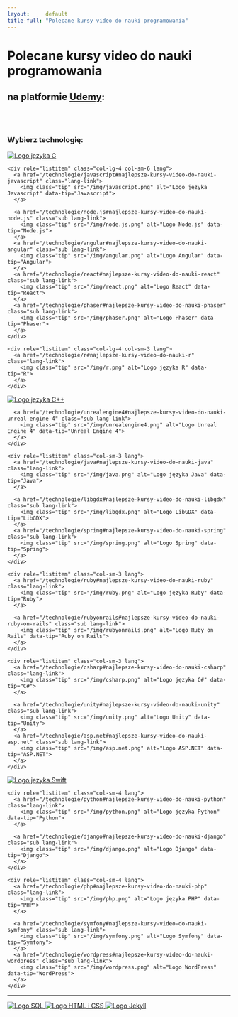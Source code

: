 ```yaml
---
layout:     default
title-full: "Polecane kursy video do nauki programowania"
---
```


# Polecane kursy video do nauki programowania
## na platformie [Udemy](https://click.linksynergy.com/fs-bin/click?id=0Bz3A2CPbI4&offerid=358574.1389&subid=0&type=4):

<br>
<br>

### Wybierz technologię:

<div class="languages-list" role="list">
  <div class="row">
    <div role="listitem" class="col-lg-4 col-sm-3 lang">
      <a href="/technologie/c#najlepsze-kursy-video-do-nauki-c" class="lang-link">
        <img class="tip" src="/img/c.png" alt="Logo języka C" data-tip="C">
      </a>
    </div>

    <div role="listitem" class="col-lg-4 col-sm-6 lang">
      <a href="/technologie/javascript#najlepsze-kursy-video-do-nauki-javascript" class="lang-link">
        <img class="tip" src="/img/javascript.png" alt="Logo języka Javascript" data-tip="Javascript">
      </a>

      <a href="/technologie/node.js#najlepsze-kursy-video-do-nauki-node.js" class="sub lang-link">
        <img class="tip" src="/img/node.js.png" alt="Logo Node.js" data-tip="Node.js">
      </a>
      <a href="/technologie/angular#najlepsze-kursy-video-do-nauki-angular" class="sub lang-link">
        <img class="tip" src="/img/angular.png" alt="Logo Angular" data-tip="Angular">
      </a>
      <a href="/technologie/react#najlepsze-kursy-video-do-nauki-react" class="sub lang-link">
        <img class="tip" src="/img/react.png" alt="Logo React" data-tip="React">
      </a>
      <a href="/technologie/phaser#najlepsze-kursy-video-do-nauki-phaser" class="sub lang-link">
        <img class="tip" src="/img/phaser.png" alt="Logo Phaser" data-tip="Phaser">
      </a>
    </div>

    <div role="listitem" class="col-lg-4 col-sm-3 lang">
      <a href="/technologie/r#najlepsze-kursy-video-do-nauki-r" class="lang-link">
        <img class="tip" src="/img/r.png" alt="Logo języka R" data-tip="R">
      </a>
    </div>
  </div>

  <div class="row">
    <div role="listitem" class="col-sm-3 lang">
      <a href="/technologie/c++#najlepsze-kursy-video-do-nauki-c++" class="lang-link">
        <img class="tip" src="/img/c++.png" alt="Logo języka C++" data-tip="C++">
      </a>

      <a href="/technologie/unrealengine4#najlepsze-kursy-video-do-nauki-unreal-engine-4" class="sub lang-link">
        <img class="tip" src="/img/unrealengine4.png" alt="Logo Unreal Engine 4" data-tip="Unreal Engine 4">
      </a>
    </div>

    <div role="listitem" class="col-sm-3 lang">
      <a href="/technologie/java#najlepsze-kursy-video-do-nauki-java" class="lang-link">
        <img class="tip" src="/img/java.png" alt="Logo języka Java" data-tip="Java">
      </a>

      <a href="/technologie/libgdx#najlepsze-kursy-video-do-nauki-libgdx" class="sub lang-link">
        <img class="tip" src="/img/libgdx.png" alt="Logo LibGDX" data-tip="LibGDX">
      </a>
      <a href="/technologie/spring#najlepsze-kursy-video-do-nauki-spring" class="sub lang-link">
        <img class="tip" src="/img/spring.png" alt="Logo Spring" data-tip="Spring">
      </a>
    </div>

    <div role="listitem" class="col-sm-3 lang">
      <a href="/technologie/ruby#najlepsze-kursy-video-do-nauki-ruby" class="lang-link">
        <img class="tip" src="/img/ruby.png" alt="Logo języka Ruby" data-tip="Ruby">
      </a>

      <a href="/technologie/rubyonrails#najlepsze-kursy-video-do-nauki-ruby-on-rails" class="sub lang-link">
        <img class="tip" src="/img/rubyonrails.png" alt="Logo Ruby on Rails" data-tip="Ruby on Rails">
      </a>
    </div>

    <div role="listitem" class="col-sm-3 lang">
      <a href="/technologie/csharp#najlepsze-kursy-video-do-nauki-csharp" class="lang-link">
        <img class="tip" src="/img/csharp.png" alt="Logo języka C#" data-tip="C#">
      </a>

      <a href="/technologie/unity#najlepsze-kursy-video-do-nauki-unity" class="sub lang-link">
        <img class="tip" src="/img/unity.png" alt="Logo Unity" data-tip="Unity">
      </a>
      <a href="/technologie/asp.net#najlepsze-kursy-video-do-nauki-asp.net" class="sub lang-link">
        <img class="tip" src="/img/asp.net.png" alt="Logo ASP.NET" data-tip="ASP.NET">
      </a>
    </div>
  </div>

  <div class="row">
    <div role="listitem" class="col-sm-4 lang">
      <a href="/technologie/swift#najlepsze-kursy-video-do-nauki-swift" class="lang-link">
        <img class="tip" src="/img/swift.png" alt="Logo języka Swift" data-tip="Swift">
      </a>
    </div>

    <div role="listitem" class="col-sm-4 lang">
      <a href="/technologie/python#najlepsze-kursy-video-do-nauki-python" class="lang-link">
        <img class="tip" src="/img/python.png" alt="Logo języka Python" data-tip="Python">
      </a>

      <a href="/technologie/django#najlepsze-kursy-video-do-nauki-django" class="sub lang-link">
        <img class="tip" src="/img/django.png" alt="Logo Django" data-tip="Django">
      </a>
    </div>

    <div role="listitem" class="col-sm-4 lang">
      <a href="/technologie/php#najlepsze-kursy-video-do-nauki-php" class="lang-link">
        <img class="tip" src="/img/php.png" alt="Logo języka PHP" data-tip="PHP">
      </a>

      <a href="/technologie/symfony#najlepsze-kursy-video-do-nauki-symfony" class="sub lang-link">
        <img class="tip" src="/img/symfony.png" alt="Logo Symfony" data-tip="Symfony">
      </a>
      <a href="/technologie/wordpress#najlepsze-kursy-video-do-nauki-wordpress" class="sub lang-link">
        <img class="tip" src="/img/wordpress.png" alt="Logo WordPress" data-tip="WordPress">
      </a>
    </div>
  </div>

  <hr>

  <div class="row">
    <div role="listitem" class="col-sm-12 lang other-technologies">
      <a href="/technologie/sql#najlepsze-kursy-video-do-nauki-sql" class="other lang-link">
        <img class="tip" src="/img/sql.png" alt="Logo SQL" data-tip="SQL">
      </a>
      <a href="/technologie/html&css#najlepsze-kursy-video-do-nauki-html-i-css" class="other lang-link">
        <img class="tip" src="/img/html&css.png" alt="Logo HTML i CSS" data-tip="HTML i CSS">
      </a>
      <a href="/technologie/jekyll#najlepsze-kursy-video-do-nauki-jekyll" class="other lang-link">
        <img class="tip" src="/img/jekyll.png" alt="Logo Jekyll" data-tip="Jekyll">
      </a>
    </div>
  </div>
</div>

<script src="/dist/technologies-list.js"></script>